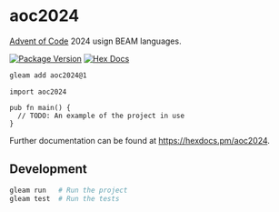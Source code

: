 # aoc2024

[Advent of Code](https://adventofcode.com/) 2024 usign BEAM languages.

[![Package Version](https://img.shields.io/hexpm/v/aoc2024)](https://hex.pm/packages/aoc2024)
[![Hex Docs](https://img.shields.io/badge/hex-docs-ffaff3)](https://hexdocs.pm/aoc2024/)

```sh
gleam add aoc2024@1
```
```gleam
import aoc2024

pub fn main() {
  // TODO: An example of the project in use
}
```

Further documentation can be found at <https://hexdocs.pm/aoc2024>.

## Development

```sh
gleam run   # Run the project
gleam test  # Run the tests
```
